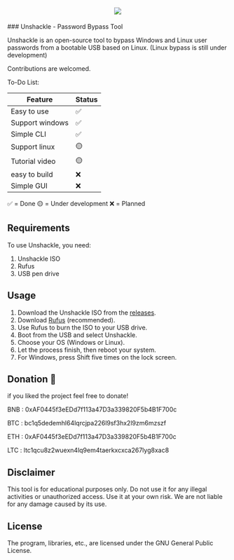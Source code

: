 <h1 align="center">
 <img src="[image-url-here](https://media.discordapp.net/attachments/1124408428333367367/1135886585594920960/download.png)" />
</h1>
### Unshackle - Password Bypass Tool

Unshackle is an open-source tool to bypass Windows and Linux user passwords from a bootable USB based on Linux. (Linux bypass is still under development)

Contributions are welcomed.

To-Do List:

| Feature         | Status |
|-----------------|------------|
| Easy to use | ✅
| Support windows | ✅
| Simple CLI | ✅
| Support linux  | 🟡
| Tutorial video  | 🟡
| easy to build  | ❌
| Simple GUI  | ❌

✅ = Done
🟡 = Under development
❌ = Planned  

## Requirements

To use Unshackle, you need:

1. Unshackle ISO
2. Rufus
3. USB pen drive

## Usage

1. Download the Unshackle ISO from the [releases](https://github.com/Fadi002/unshackle/releases/).
2. Download [Rufus](https://rufus.ie/en/) (recommended).
3. Use Rufus to burn the ISO to your USB drive.
4. Boot from the USB and select Unshackle.
5. Choose your OS (Windows or Linux).
6. Let the process finish, then reboot your system.
7. For Windows, press Shift five times on the lock screen.

## Donation 💸
if you liked the project feel free to donate!

BNB : 0xAF0445f3eEDd7f113a47D3a339820F5b4B1F700c

BTC : bc1q5dedemhl64lqrcjpa226l9sf3hx2l9zm6mzszf

ETH : 0xAF0445f3eEDd7f113a47D3a339820F5b4B1F700c

LTC : ltc1qcu8z2wuexn4lq9em4taerkxcxca267lyg8xac8

## Disclaimer

This tool is for educational purposes only. Do not use it for any illegal activities or unauthorized access. Use it at your own risk. We are not liable for any damage caused by its use.

## License

The program, libraries, etc., are licensed under the GNU General Public License.
